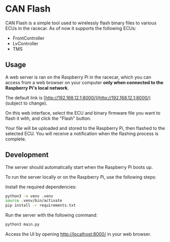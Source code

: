 # CAN Flash

CAN Flash is a simple tool used to wirelessly flash binary files to various ECUs in the racecar. As of now it supports the following ECUs:

- FrontController
- LvController
- TMS

## Usage

A web server is ran on the Raspberry Pi in the racecar, which you can access from a web browser on your computer **only when connected to the Raspberry Pi's local network**.

The default link is [http://192.168.12.1:8000/](http://192.168.12.1:8000/) (subject to change).

On this web interface, select the ECU and binary firmware file you want to flash it with, and click the "Flash" button.

Your file will be uploaded and stored to the Raspberry Pi, then flashed to the selected ECU. You will receive a notification when the flashing process is complete.

## Development

The server should automatically start when the Raspberry Pi boots up.

To run the server locally or on the Raspberry Pi, use the following steps:

Install the required dependencies:

```bash
python3 -m venv .venv
source .venv/bin/activate
pip install -r requirements.txt
```

Run the server with the following command:

```bash
python3 main.py
```

Access the UI by opening [http://localhost:8000/](http://localhost:8000/) in your web browser.